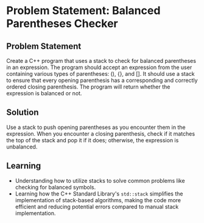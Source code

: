 
# Problem Statement: Balanced Parentheses Checker

## Problem Statement
Create a C++ program that uses a stack to check for balanced parentheses in an expression. The program should accept an expression from the user containing various types of parentheses: (), {}, and []. It should use a stack to ensure that every opening parenthesis has a corresponding and correctly ordered closing parenthesis. The program will return whether the expression is balanced or not.

## Solution
Use a stack to push opening parentheses as you encounter them in the expression. When you encounter a closing parenthesis, check if it matches the top of the stack and pop it if it does; otherwise, the expression is unbalanced.

## Learning
- Understanding how to utilize stacks to solve common problems like checking for balanced symbols.
- Learning how the C++ Standard Library's `std::stack` simplifies the implementation of stack-based algorithms, making the code more efficient and reducing potential errors compared to manual stack implementation.